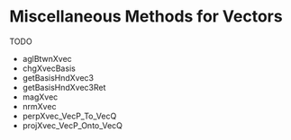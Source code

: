 # Miscellaneous Methods for Vectors

TODO

<ul>
    <li>aglBtwnXvec</li>
    <li>chgXvecBasis</li>
    <li>getBasisHndXvec3</li>
    <li>getBasisHndXvec3Ret</li>
    <li>magXvec</li>
    <li>nrmXvec</li>
    <li>perpXvec_VecP_To_VecQ</li>
    <li>projXvec_VecP_Onto_VecQ</li>
</ul>